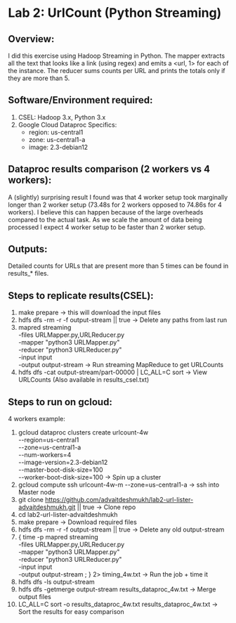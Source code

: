 # Lab 2: UrlCount (Python Streaming)

## Overview:
 I did this exercise using Hadoop Streaming in Python. The mapper extracts all the text that looks like a link (using regex) and emits a <url, 1> for each of the instance. The reducer sums counts per URL and prints the totals only if they are more than 5.

## Software/Environment required:
1. CSEL: Hadoop 3.x, Python 3.x
2. Google Cloud Dataproc Specifics:
     - region: us-central1
     - zone: us-central1-a
     - image: 2.3-debian12

## Dataproc results comparison (2 workers vs 4 workers):
A (slightly) surprising result I found was that 4 worker setup took marginally longer than 2 worker setup (73.48s for 2 workers opposed to 74.86s for 4 workers). I believe this can happen because of the large overheads compared to the actual task. As we scale the amount of data being processed I expect 4 worker setup to be faster than 2 worker setup.

## Outputs:
Detailed counts for URLs that are present more than 5 times can be found in results_* files.

## Steps to replicate results(CSEL):
1. make prepare -> this will download the input files
2. hdfs dfs -rm -r -f output-stream || true -> Delete any paths from last run
3. mapred streaming \
   -files URLMapper.py,URLReducer.py \
   -mapper "python3 URLMapper.py" \
   -reducer "python3 URLReducer.py"\
   -input input\
   -output output-stream -> Run streaming MapReduce to get URLCounts
4. hdfs dfs -cat output-stream/part-00000 | LC_ALL=C sort -> View URLCounts (Also available in results_csel.txt)

## Steps to run on gcloud:
4 workers example:
1. gcloud dataproc clusters create urlcount-4w \
  --region=us-central1 \
  --zone=us-central1-a \
  --num-workers=4 \
  --image-version=2.3-debian12 \
  --master-boot-disk-size=100 \
  --worker-boot-disk-size=100 -> Spin up a cluster
2. gcloud compute ssh urlcount-4w-m --zone=us-central1-a -> ssh into Master node
3. git clone https://github.com/advaitdeshmukh/lab2-url-lister-advaitdeshmukh.git || true -> Clone repo
4. cd lab2-url-lister-advaitdeshmukh
5. make prepare -> Download required files
6. hdfs dfs -rm -r -f output-stream || true -> Delete any old output-stream
7. { time -p mapred streaming \
  -files URLMapper.py,URLReducer.py \
  -mapper "python3 URLMapper.py" \
  -reducer "python3 URLReducer.py" \
  -input input \
  -output output-stream ; } 2> timing_4w.txt -> Run the job + time it
8. hdfs dfs -ls output-stream
9. hdfs dfs -getmerge output-stream results_dataproc_4w.txt -> Merge output files
10. LC_ALL=C sort -o results_dataproc_4w.txt results_dataproc_4w.txt -> Sort the results for easy comparison

   
